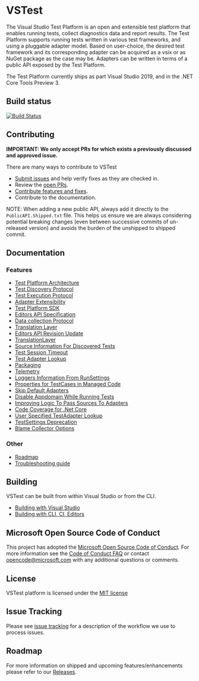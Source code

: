 # VSTest

The Visual Studio Test Platform is an open and extensible test platform that enables running tests, collect diagnostics data and report results. The Test Platform supports running tests written in various test frameworks, and using a pluggable adapter model. Based on user-choice, the desired test framework and its corresponding adapter can be acquired as a vsix or as NuGet package as the case may be. Adapters can be written in terms of a public API exposed by the Test Platform.

The Test Platform currently ships as part Visual Studio 2019, and in the .NET Core Tools Preview 3.

## Build status

[![Build Status](https://dev.azure.com/dnceng/public/_apis/build/status/Microsoft/vstest/microsoft.vstest.ci?branchName=main)](https://dev.azure.com/dnceng/public/_build/latest?definitionId=935&branchName=main)

## Contributing

**IMPORTANT: We only accept PRs for which exists a previously discussed and approved issue.**

There are many ways to contribute to VSTest

- [Submit issues](https://github.com/Microsoft/vstest/issues) and help verify fixes as they are checked in.
- Review the [open PRs](https://github.com/Microsoft/vstest/pulls).
- [Contribute features and fixes](./docs/contribute.md).
- Contribute to the documentation.

NOTE: When adding a new public API, always add it directly to the `PublicAPI.Shipped.txt` file. This helps us ensure we are always considering potential breaking changes (even between successive commits of un-released version) and avoids the burden of the unshipped to shipped commit.

## Documentation

### Features

- [Test Platform Architecture](./docs/RFCs/0001-Test-Platform-Architecture.md)
- [Test Discovery Protocol](./docs/RFCs/0002-Test-Discovery-Protocol.md)
- [Test Execution Protocol](./docs/RFCs/0003-Test-Execution-Protocol.md)
- [Adapter Extensibility](./docs/RFCs/0004-Adapter-Extensibility.md)
- [Test Platform SDK](./docs/RFCs/0005-Test-Platform-SDK.md)
- [Editors API Specification](./docs/RFCs/0007-Editors-API-Specification.md)
- [Data collection Protocol](./docs/RFCs/0006-DataCollection-Protocol.md)
- [Translation Layer](./docs/RFCs/0008-TranslationLayer.md)
- [Editors API Revision Update](./docs/RFCs/0009-Editors-API-RevisionUpdate.md)
- [TranslationLayer](./docs/RFCs/0008-TranslationLayer.md)
- [Source Information For Discovered Tests](./docs/RFCs/0010-Source-Information-For-Discovered-Tests.md)
- [Test Session Timeout](./docs/RFCs/0011-Test-Session-Timeout.md)
- [Test Adapter Lookup](./docs/RFCs/0013-Test-Adapter-Lookup.md)
- [Packaging](./docs/RFCs/0014-Packaging.md)
- [Telemetry](./docs/RFCs/0015-Telemetry.md)
- [Loggers Information From RunSettings](./docs/RFCs/0016-Loggers-Information-From-RunSettings.md)
- [Properties for TestCases in Managed Code](./docs/RFCs/0017-Managed-TestCase-Properties.md)
- [Skip Default Adapters](./docs/RFCs/0018-Skip-Default-Adapters.md)
- [Disable Appdomain While Running Tests](./docs/RFCs/0019-Disable-Appdomain-While-Running-Tests.md)
- [Improving Logic To Pass Sources To Adapters](./docs/RFCs/0020-Improving-Logic-To-Pass-Sources-To-Adapters.md)
- [Code Coverage for .Net Core](./docs/RFCs/0021-CodeCoverageForNetCore.md)
- [User Specified TestAdapter Lookup](./docs/RFCs/0022-User-Specified-TestAdapter-Lookup.md)
- [TestSettings Deprecation](./docs/RFCs/0023-TestSettings-Deprecation.md)
- [Blame Collector Options](./docs/RFCs/0024-Blame-Collector-Options.md)

### Other

- [Roadmap](./docs/releases.md)
- [Troubleshooting guide](./docs/troubleshooting.md)

## Building

VSTest can be built from within Visual Studio or from the CLI.

- [Building with Visual Studio](./docs/contribute.md#building-with-visual-studio)
- [Building with CLI, CI, Editors](./docs/contribute.md#building-with-cli-ci-editors)

## Microsoft Open Source Code of Conduct

This project has adopted the [Microsoft Open Source Code of Conduct](https://opensource.microsoft.com/codeofconduct/). For more information see the [Code of Conduct FAQ](https://opensource.microsoft.com/codeofconduct/faq/) or contact [opencode@microsoft.com](mailto:opencode@microsoft.com) with any additional questions or comments.

## License

VSTest platform is licensed under the [MIT license](./LICENSE)

## Issue Tracking

Please see [issue tracking](./issuetracking.md) for a description of the workflow we use to process issues.

## Roadmap

For more information on shipped and upcoming features/enhancements please refer to our [Releases](./docs/releases.md).
